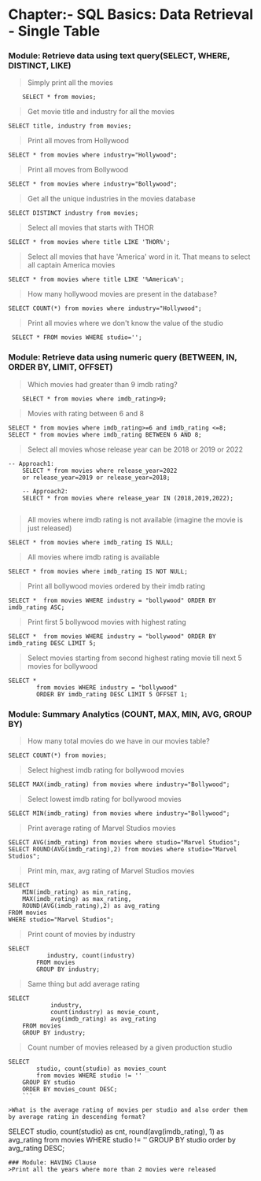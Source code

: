 # Chapter:- SQL Basics: Data Retrieval - Single Table
### Module: Retrieve data using text query(SELECT, WHERE, DISTINCT, LIKE)

> Simply print all the movies 
```
	SELECT * from movies;
```
>Get movie title and industry for all the movies
```
SELECT title, industry from movies;

```
>Print all moves from Hollywood 
```
SELECT * from movies where industry="Hollywood";
```
>Print all moves from Bollywood 
```
SELECT * from movies where industry="Bollywood";
```
>Get all the unique industries in the movies database
```
SELECT DISTINCT industry from movies;
```
>Select all movies that starts with THOR
```
SELECT * from movies where title LIKE 'THOR%';
```
>Select all movies that have 'America' word in it. That means to select all captain America movies
```
SELECT * from movies where title LIKE '%America%';

```
>How many hollywood movies are present in the database?
```
SELECT COUNT(*) from movies where industry="Hollywood";
```
>Print all  movies where we don't know the value of the studio
```
 SELECT * FROM movies WHERE studio='';

```
### Module: Retrieve data using numeric query (BETWEEN, IN, ORDER BY, LIMIT, OFFSET)
> Which movies had greater than 9 imdb rating?
```
	SELECT * from movies where imdb_rating>9;

```
>Movies with rating between 6 and 8
```
SELECT * from movies where imdb_rating>=6 and imdb_rating <=8;
SELECT * from movies where imdb_rating BETWEEN 6 AND 8;

```
>Select all movies whose release year can be 2018 or 2019 or 2022
```
-- Approach1:
	SELECT * from movies where release_year=2022 
	or release_year=2019 or release_year=2018;

	-- Approach2:
	SELECT * from movies where release_year IN (2018,2019,2022);


```
> All movies where imdb rating is not available (imagine the movie is just released)
```
SELECT * from movies where imdb_rating IS NULL;
```
> All movies where imdb rating is available 
```
SELECT * from movies where imdb_rating IS NOT NULL;
```
> Print all bollywood movies ordered by their imdb rating
``` 
SELECT *  from movies WHERE industry = "bollywood" ORDER BY imdb_rating ASC;
```
>Print first 5 bollywood movies with highest rating
```
SELECT *  from movies WHERE industry = "bollywood" ORDER BY imdb_rating DESC LIMIT 5;
```
>Select movies starting from second highest rating movie till next 5 movies for bollywood
```
SELECT * 
        from movies WHERE industry = "bollywood"
        ORDER BY imdb_rating DESC LIMIT 5 OFFSET 1;
```
### Module: Summary Analytics (COUNT, MAX, MIN, AVG, GROUP BY)
>How many total movies do we have in our movies table?
```
SELECT COUNT(*) from movies;
```
>Select highest imdb rating for bollywood movies
```
SELECT MAX(imdb_rating) from movies where industry="Bollywood";
```
>Select lowest imdb rating for bollywood movies
```
SELECT MIN(imdb_rating) from movies where industry="Bollywood";
```
>Print average rating of Marvel Studios movies
```
SELECT AVG(imdb_rating) from movies where studio="Marvel Studios";
SELECT ROUND(AVG(imdb_rating),2) from movies where studio="Marvel Studios";
```
>Print min, max, avg rating of Marvel Studios movies
```
SELECT 
	MIN(imdb_rating) as min_rating, 
	MAX(imdb_rating) as max_rating, 
	ROUND(AVG(imdb_rating),2) as avg_rating
FROM movies 
WHERE studio="Marvel Studios";
```
>Print count of movies by industry
```
SELECT 
           industry, count(industry) 
        FROM movies
        GROUP BY industry;
```
>Same thing but add average rating
```
SELECT 
            industry, 
            count(industry) as movie_count,
            avg(imdb_rating) as avg_rating
	FROM movies
	GROUP BY industry;
```
>Count number of movies released by a given production studio
```
SELECT 
	    studio, count(studio) as movies_count 
        from movies WHERE studio != ''
	GROUP BY studio
	ORDER BY movies_count DESC;
	```

>What is the average rating of movies per studio and also order them by average rating in descending format?

```
SELECT 
	   studio, 
	   count(studio) as cnt, 
	   round(avg(imdb_rating), 1) as avg_rating 
	from movies WHERE studio != ''
	GROUP BY studio
        order by avg_rating DESC;
```
### Module: HAVING Clause
>Print all the years where more than 2 movies were released














